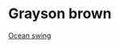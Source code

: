 # Grayson brown

[Ocean swing](https://www.demilked.com/shaped-layered-glass-concrete-sculptures-ben-young/)